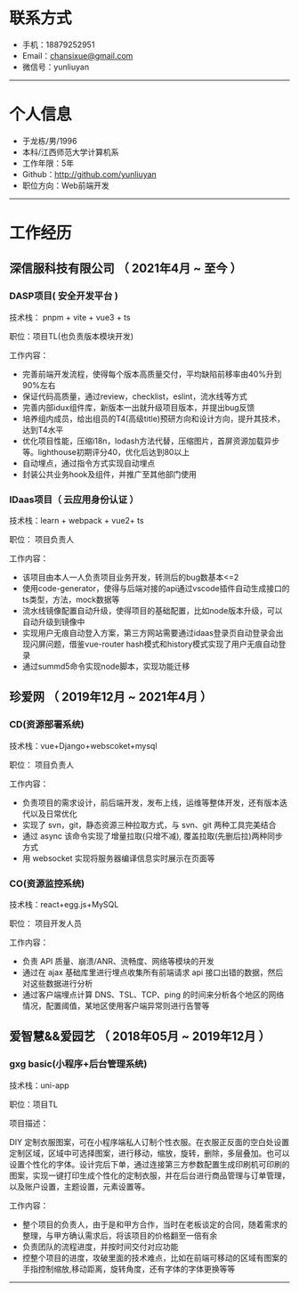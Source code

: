 # 联系方式
- 手机：18879252951
- Email：chansixue@gmail.com
- 微信号：yunliuyan
---

# 个人信息

 - 于龙栋/男/1996 
 - 本科/江西师范大学计算机系
 - 工作年限：5年
 - Github：http://github.com/yunliuyan 
 - 职位方向：Web前端开发

---

# 工作经历

## 深信服科技有限公司 （ 2021年4月 ~ 至今 ）

### DASP项目( 安全开发平台 ) 
技术栈： pnpm + vite + vue3 + ts

职位：项目TL(也负责版本模块开发)

工作内容：

 - 完善前端开发流程，使得每个版本高质量交付，平均缺陷前移率由40%升到90%左右
 - 保证代码高质量，通过review，checklist，eslint，流水线等方式
 - 完善内部idux组件库，新版本一出就升级项目版本，并提出bug反馈
 - 培养组内成员，给出组员的T4(高级title)预研方向和设计方向，提升其技术，达到T4水平
 - 优化项目性能，压缩i18n，lodash方法代替，压缩图片，首屏资源加载异步等。lighthouse初期评分40，优化后达到80以上
 - 自动埋点，通过指令方式实现自动埋点
 - 封装公共业务hook及组件，并推广至其他部门使用

### IDaas项目（ 云应用身份认证 ）
 技术栈：learn + webpack + vue2+ ts

 职位： 项目负责人

 工作内容：

 - 该项目由本人一人负责项目业务开发，转测后的bug数基本<=2
 - 使用code-generator，使得与后端对接的api通过vscode插件自动生成接口的ts类型，方法，mock数据等
 - 流水线镜像配置自动升级，使得项目的基础配置，比如node版本升级，可以自动升级到镜像中
 - 实现用户无痕自动登入方案，第三方网站需要通过idaas登录页自动登录会出现闪屏问题，借鉴vue-router hash模式和history模式实现了用户无痕自动登录
 - 通过summd5命令实现node脚本，实现功能迁移
 
## 珍爱网 （ 2019年12月 ~ 2021年4月 ）


### CD(资源部署系统)
 技术栈：vue+Django+webscoket+mysql

 职位： 项目负责人

 工作内容：

 - 负责项目的需求设计，前后端开发，发布上线，运维等整体开发，还有版本迭代以及日常优化
 - 实现了 svn，git，静态资源三种拉取方式，与 svn、git 两种工具完美结合
 - 通过 async 该命令实现了增量拉取(只增不减), 覆盖拉取(先删后拉)两种同步方式
 - 用 websocket 实现将服务器编译信息实时展示在页面等


### CO(资源监控系统)
 技术栈：react+egg.js+MySQL

 职位： 项目开发人员

 工作内容：

 - 负责 API 质量、崩溃/ANR、流畅度、网络等模块的开发
 - 通过在 ajax 基础库里进行埋点收集所有前端请求 api 接口出错的数据，然后对这些数据进行分析
 - 通过客户端埋点计算 DNS、TSL、TCP、ping 的时间来分析各个地区的网络情况，配置阈值，某地区使用客户端异常则进行告警等

## 爱智慧&&爱园艺 （ 2018年05月 ~ 2019年12月 ）

### gxg basic(小程序+后台管理系统)
 技术栈：uni-app

 职位：项目TL

 项目描述：

 DIY 定制衣服图案，可在小程序端私人订制个性衣服。在衣服正反面的空白处设置定制区域，区域中可选择图案，进行移动，缩放，旋转，删除，多层叠加。也可以设置个性化的字体。设计完后下单，通过连接第三方参数配置生成印刷机可印刷的图案，实现一键打印生成个性化的定制衣服，并在后台进行商品管理与订单管理，以及账户设置，主题设置，元素设置等。

 工作内容：
 - 整个项目的负责人，由于是和甲方合作，当时在老板谈定的合同，随着需求的整理，与甲方确认需求后，将该项目的价格翻至一倍有余
 - 负责团队的流程进度，并按时间交付对应功能
 - 控整个项目的进度，攻破里面的技术难点，比如在前端可移动的区域有图案的手指控制缩放,移动距离，旋转角度，还有字体的字体更换等等
---
